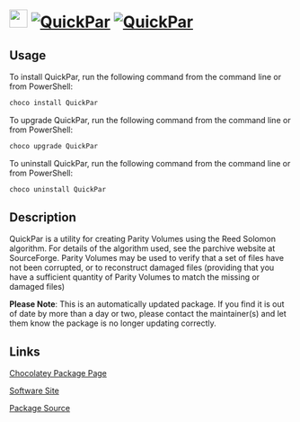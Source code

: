 ﻿# <img src="https://cdn.rawgit.com/mkevenaar/chocolatey-packages/master/icons/QuickPar.png" width="32" height="32"/> [![QuickPar](https://img.shields.io/chocolatey/v/QuickPar.svg?label=QuickPar)](https://community.chocolatey.org/packages/QuickPar) [![QuickPar](https://img.shields.io/chocolatey/dt/QuickPar.svg)](https://community.chocolatey.org/packages/QuickPar)

## Usage

To install QuickPar, run the following command from the command line or from PowerShell:

```powershell
choco install QuickPar
```

To upgrade QuickPar, run the following command from the command line or from PowerShell:

```powershell
choco upgrade QuickPar
```

To uninstall QuickPar, run the following command from the command line or from PowerShell:

```powershell
choco uninstall QuickPar
```

## Description

QuickPar is a utility for creating Parity Volumes using the Reed Solomon algorithm. For details of the algorithm used, see the parchive website at SourceForge. Parity Volumes may be used to verify that a set of files have not been corrupted, or to reconstruct damaged files (providing that you have a sufficient quantity of Parity Volumes to match the missing or damaged files)

**Please Note**: This is an automatically updated package. If you find it is
out of date by more than a day or two, please contact the maintainer(s) and
let them know the package is no longer updating correctly.

## Links

[Chocolatey Package Page](https://community.chocolatey.org/packages/QuickPar)

[Software Site](http://www.quickpar.org.uk)

[Package Source](https://github.com/mkevenaar/chocolatey-packages/tree/master/manual/QuickPar)

